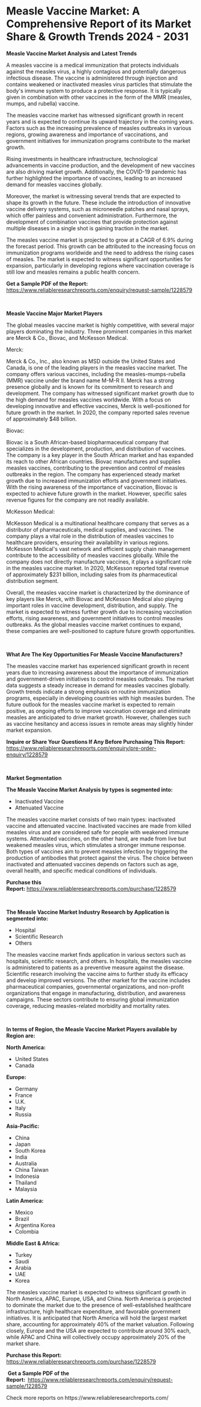 <p><h1>Measle Vaccine Market: A Comprehensive Report of its Market Share & Growth Trends 2024 - 2031</h1></p><p><strong>Measle Vaccine Market Analysis and Latest Trends</strong></p>
<p><p>A measles vaccine is a medical immunization that protects individuals against the measles virus, a highly contagious and potentially dangerous infectious disease. The vaccine is administered through injection and contains weakened or inactivated measles virus particles that stimulate the body's immune system to produce a protective response. It is typically given in combination with other vaccines in the form of the MMR (measles, mumps, and rubella) vaccine.</p><p>The measles vaccine market has witnessed significant growth in recent years and is expected to continue its upward trajectory in the coming years. Factors such as the increasing prevalence of measles outbreaks in various regions, growing awareness and importance of vaccinations, and government initiatives for immunization programs contribute to the market growth.</p><p>Rising investments in healthcare infrastructure, technological advancements in vaccine production, and the development of new vaccines are also driving market growth. Additionally, the COVID-19 pandemic has further highlighted the importance of vaccines, leading to an increased demand for measles vaccines globally.</p><p>Moreover, the market is witnessing several trends that are expected to shape its growth in the future. These include the introduction of innovative vaccine delivery systems, such as microneedle patches and nasal sprays, which offer painless and convenient administration. Furthermore, the development of combination vaccines that provide protection against multiple diseases in a single shot is gaining traction in the market.</p><p>The measles vaccine market is projected to grow at a CAGR of 6.9% during the forecast period. This growth can be attributed to the increasing focus on immunization programs worldwide and the need to address the rising cases of measles. The market is expected to witness significant opportunities for expansion, particularly in developing regions where vaccination coverage is still low and measles remains a public health concern.</p></p>
<p><strong>Get a Sample PDF of the Report:&nbsp;</strong> <a href="https://www.reliableresearchreports.com/enquiry/request-sample/1228579">https://www.reliableresearchreports.com/enquiry/request-sample/1228579</a></p>
<p>&nbsp;</p>
<p><strong>Measle Vaccine Major Market Players</strong></p>
<p><p>The global measles vaccine market is highly competitive, with several major players dominating the industry. Three prominent companies in this market are Merck & Co., Biovac, and McKesson Medical.</p><p>Merck:</p><p>Merck & Co., Inc., also known as MSD outside the United States and Canada, is one of the leading players in the measles vaccine market. The company offers various vaccines, including the measles-mumps-rubella (MMR) vaccine under the brand name M-M-R II. Merck has a strong presence globally and is known for its commitment to research and development. The company has witnessed significant market growth due to the high demand for measles vaccines worldwide. With a focus on developing innovative and effective vaccines, Merck is well-positioned for future growth in the market. In 2020, the company reported sales revenue of approximately $48 billion.</p><p>Biovac:</p><p>Biovac is a South African-based biopharmaceutical company that specializes in the development, production, and distribution of vaccines. The company is a key player in the South African market and has expanded its reach to other African countries. Biovac manufactures and supplies measles vaccines, contributing to the prevention and control of measles outbreaks in the region. The company has experienced steady market growth due to increased immunization efforts and government initiatives. With the rising awareness of the importance of vaccination, Biovac is expected to achieve future growth in the market. However, specific sales revenue figures for the company are not readily available.</p><p>McKesson Medical:</p><p>McKesson Medical is a multinational healthcare company that serves as a distributor of pharmaceuticals, medical supplies, and vaccines. The company plays a vital role in the distribution of measles vaccines to healthcare providers, ensuring their availability in various regions. McKesson Medical's vast network and efficient supply chain management contribute to the accessibility of measles vaccines globally. While the company does not directly manufacture vaccines, it plays a significant role in the measles vaccine market. In 2020, McKesson reported total revenue of approximately $231 billion, including sales from its pharmaceutical distribution segment.</p><p>Overall, the measles vaccine market is characterized by the dominance of key players like Merck, with Biovac and McKesson Medical also playing important roles in vaccine development, distribution, and supply. The market is expected to witness further growth due to increasing vaccination efforts, rising awareness, and government initiatives to control measles outbreaks. As the global measles vaccine market continues to expand, these companies are well-positioned to capture future growth opportunities.</p></p>
<p>&nbsp;</p>
<p><strong>What Are The Key Opportunities For Measle Vaccine Manufacturers?</strong></p>
<p><p>The measles vaccine market has experienced significant growth in recent years due to increasing awareness about the importance of immunization and government-driven initiatives to control measles outbreaks. The market data suggests a steady increase in demand for measles vaccines globally. Growth trends indicate a strong emphasis on routine immunization programs, especially in developing countries with high measles burden. The future outlook for the measles vaccine market is expected to remain positive, as ongoing efforts to improve vaccination coverage and eliminate measles are anticipated to drive market growth. However, challenges such as vaccine hesitancy and access issues in remote areas may slightly hinder market expansion.</p></p>
<p><strong>Inquire or Share Your Questions If Any Before Purchasing This Report:</strong> <a href="https://www.reliableresearchreports.com/enquiry/pre-order-enquiry/1228579">https://www.reliableresearchreports.com/enquiry/pre-order-enquiry/1228579</a></p>
<p>&nbsp;</p>
<p><strong>Market Segmentation</strong></p>
<p><strong>The Measle Vaccine Market Analysis by types is segmented into:</strong></p>
<p><ul><li>Inactivated Vaccine</li><li>Attenuated Vaccine</li></ul></p>
<p><p>The measles vaccine market consists of two main types: inactivated vaccine and attenuated vaccine. Inactivated vaccines are made from killed measles virus and are considered safe for people with weakened immune systems. Attenuated vaccines, on the other hand, are made from live but weakened measles virus, which stimulates a stronger immune response. Both types of vaccines aim to prevent measles infection by triggering the production of antibodies that protect against the virus. The choice between inactivated and attenuated vaccines depends on factors such as age, overall health, and specific medical conditions of individuals.</p></p>
<p><strong>Purchase this Report:&nbsp;</strong><a href="https://www.reliableresearchreports.com/purchase/1228579">https://www.reliableresearchreports.com/purchase/1228579</a></p>
<p>&nbsp;</p>
<p><strong>The Measle Vaccine Market Industry Research by Application is segmented into:</strong></p>
<p><ul><li>Hospital</li><li>Scientific Research</li><li>Others</li></ul></p>
<p><p>The measles vaccine market finds application in various sectors such as hospitals, scientific research, and others. In hospitals, the measles vaccine is administered to patients as a preventive measure against the disease. Scientific research involving the vaccine aims to further study its efficacy and develop improved versions. The other market for the vaccine includes pharmaceutical companies, governmental organizations, and non-profit organizations that engage in manufacturing, distribution, and awareness campaigns. These sectors contribute to ensuring global immunization coverage, reducing measles-related morbidity and mortality rates.</p></p>
<p>&nbsp;</p>
<p><strong>In terms of Region, the Measle Vaccine Market Players available by Region are:</strong></p>
<p>
    <p> <strong> North America: </strong>
        <ul>
            <li>United States</li>
            <li>Canada</li>
        </ul>
        </p> 
    <p> <strong> Europe: </strong>
        <ul>
            <li>Germany</li>
            <li>France</li>
            <li>U.K.</li>
            <li>Italy</li>
            <li>Russia</li>
        </ul>
        </p> 
    <p> <strong> Asia-Pacific: </strong>
        <ul>
            <li>China</li>
            <li>Japan</li>
            <li>South Korea</li>
            <li>India</li>
            <li>Australia</li>
            <li>China Taiwan</li>
            <li>Indonesia</li>
            <li>Thailand</li>
            <li>Malaysia</li>
        </ul>
        </p> 
    <p> <strong> Latin America: </strong>
        <ul>
            <li>Mexico</li>
            <li>Brazil</li>
            <li>Argentina Korea</li>
            <li>Colombia</li>
        </ul>
        </p> 
    <p> <strong> Middle East & Africa: </strong>
        <ul>
            <li>Turkey</li>
            <li>Saudi</li>
            <li>Arabia</li>
            <li>UAE</li>
            <li>Korea</li>
        </ul>
    </p>
    </p>
<p><p>The measles vaccine market is expected to witness significant growth in North America, APAC, Europe, USA, and China. North America is projected to dominate the market due to the presence of well-established healthcare infrastructure, high healthcare expenditure, and favorable government initiatives. It is anticipated that North America will hold the largest market share, accounting for approximately 40% of the market valuation. Following closely, Europe and the USA are expected to contribute around 30% each, while APAC and China will collectively occupy approximately 20% of the market share.</p></p>
<p><strong>Purchase this Report: </strong><a href="https://www.reliableresearchreports.com/purchase/1228579">https://www.reliableresearchreports.com/purchase/1228579</a></p>
<p>&nbsp;<strong>Get a Sample PDF of the Report:&nbsp;&nbsp;</strong><a href="https://www.reliableresearchreports.com/enquiry/request-sample/1228579">https://www.reliableresearchreports.com/enquiry/request-sample/1228579</a></p>
<p><strong></strong></p>
<p>Check more reports on https://www.reliableresearchreports.com/</p>